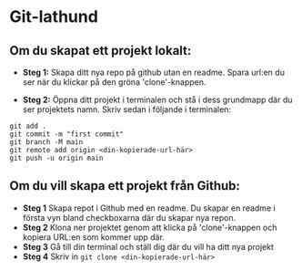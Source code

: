 # Git-lathund
## Om du skapat ett projekt lokalt:

* **Steg 1:** Skapa ditt nya repo på github utan en readme. Spara url:en du ser när du klickar på den gröna 'clone'-knappen.

* **Steg 2:** Öppna ditt projekt i terminalen och stå i dess grundmapp där du ser projektets namn. Skriv sedan i följande i terminalen:
```git init
git add .
git commit -m "first commit"
git branch -M main
git remote add origin <din-kopierade-url-här>
git push -u origin main
```

## Om du vill skapa ett projekt från Github:
* **Steg 1** Skapa repot i Github med en readme. Du skapar en readme i första vyn bland checkboxarna där du skapar nya repon.
* **Steg 2** Klona ner projektet genom att klicka på 'clone'-knappen och kopiera URL:en som kommer upp där.
* **Steg 3** Gå till din terminal och ställ dig där du vill ha ditt nya projekt
* **Steg 4** Skriv in ```git clone <din-kopierade-url-här>```
